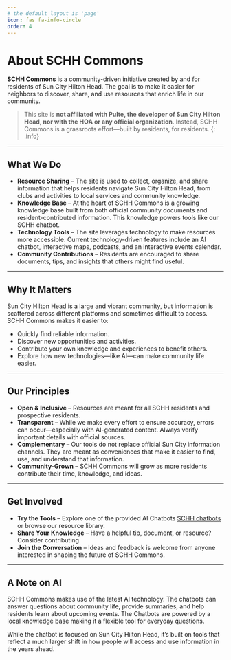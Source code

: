 ```yaml
---
# the default layout is 'page'
icon: fas fa-info-circle
order: 4
---
```


# About SCHH Commons

**SCHH Commons** is a community-driven initiative created by and for residents of Sun City Hilton Head. The goal is to make it easier for neighbors to discover, share, and use resources that enrich life in our community.

> This site is **not affiliated with Pulte, the developer of Sun City Hilton Head, nor with the HOA or any official organization**. Instead, SCHH Commons is a grassroots effort—built by residents, for residents.
{: .info}

---

## What We Do

* **Resource Sharing** – The site is used to collect, organize, and share information that helps residents navigate Sun City Hilton Head, from clubs and activities to local services and community knowledge.
* **Knowledge Base** – At the heart of SCHH Commons is a growing knowledge base built from both official community documents and resident-contributed information. This knowledge powers tools like our SCHH chatbot.
* **Technology Tools** – The site leverages technology to make resources more accessible. Current technology-driven features include an AI chatbot, interactive maps, podcasts, and an interactive events calendar.
* **Community Contributions** – Residents are encouraged to share documents, tips, and insights that others might find useful.

---

## Why It Matters

Sun City Hilton Head is a large and vibrant community, but information is scattered across different platforms and sometimes difficult to access. SCHH Commons makes it easier to:

* Quickly find reliable information.
* Discover new opportunities and activities.
* Contribute your own knowledge and experiences to benefit others.
* Explore how new technologies—like AI—can make community life easier.

---

## Our Principles

* **Open & Inclusive** – Resources are meant for all SCHH residents and prospective residents.
* **Transparent** – While we make every effort to ensure accuracy, errors can occur—especially with AI-generated content. Always verify important details with official sources.
* **Complementary** – Our tools do not replace official Sun City information channels. They are meant as conveniences that make it easier to find, use, and understand that information.
* **Community-Grown** – SCHH Commons will grow as more residents contribute their time, knowledge, and ideas.

---

## Get Involved

* **Try the Tools** – Explore one of the provided AI Chatbots [SCHH chatbots](/chatbots) or browse our resource library.
* **Share Your Knowledge** – Have a helpful tip, document, or resource? Consider contributing.
* **Join the Conversation** – Ideas and feedback is welcome from anyone interested in shaping the future of SCHH Commons.

---

## A Note on AI

SCHH Commons makes use of the latest AI technology. The chatbots can answer questions about community life, provide summaries, and help residents learn about upcoming events. The Chatbots are powered by  a local knowledge base making it a flexible tool for everyday questions.

While the chatbot is focused on Sun City Hilton Head, it’s built on tools that reflect a much larger shift in how people will access and use information in the years ahead.
